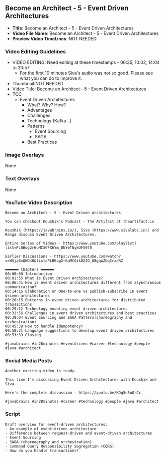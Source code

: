 ## Become an Architect - 5 - Event Driven Architectures

- **Title**: Become an Architect - 5 - Event Driven Architectures
- **Video File Name**: Become an Architect - 5 - Event Driven Architectures
- **Preview Video TimeLines**: NOT NEEDED

### Video Editing Guidelines

- VIDEO EDITING: Need editing at these timestamps - 06:35, 10:02, 14:04 to 20:57
	- For the first 10 minutes Siva's audio was not so good. Please see what you can do to improve it.
- Thumbnail:NOT NEEDED
- Video Title: Become an Architect - 5 - Event Driven Architectures
- TOC
	- Event Driven Architectures
		- What? Why? How?
		- Advantages
		- Challenges
		- Technology (Kafka ..)
		- Patterns
			- Event Sourcing
			- SAGA
		- Best Practices

### Image Overlays

None

### Text Overlays

None

### YouTube Video Description

```
Become an Architect - 5 - Event Driven Architectures

You can checkout Koushik's Podcast - The Artifact at theartifact.io

Koushik (https://javabrains.io/), Siva (https://www.sivalabs.in/) and Ranga discuss Event Driven Architectures.

Entire Series of Videos - https://www.youtube.com/playlist?list=PLBBog2r6uMCS0FX6Ym_8NYeTNykUF5970

Earlier Discussions - https://www.youtube.com/watch?v=WSjaBnOWQ40&list=PLBBog2r6uMCQik02JO_68gqwZbqCrxdRZ

▬▬▬▬▬▬ Chapters ▬▬▬▬▬▬ 
00:00:00 Introduction
00:01:55 What is Event Driven Architectures?
00:06:41 How is event driven architectures different from asynchronous communication?
00:14:16 Elaboration on One-to-one vs publish-subscribe in event driven architectures
00:20:15 Patterns in event driven architectures for distributed transactions
00:29:12 Technology enabling event driven architectures
00:32:56 Challenges in event driven architectures and best practices
00:39:04 Event Sourcing and SAGA Pattern(choreography and orchestration)
00:45:38 How to handle idempotency?
00:50:21 Language suggestions to develop event driven architectures
00:53:39 Closing

#javabrains #in28minutes #eventdriven #career #technology #people #java #architect
```

### Social Media Posts

```
Another exciting video is ready.

This time I'm discussing Event Driven Architectures with Koushik and Siva.

Here's the complete discussion - https://youtu.be/KDq5e5oQrCc

#javabrains #in28minutes #career #technology #people #java #architect
```

### Script

```
Draft overview for event-driven architectures:
- An example of event-driven architecture
- Difference between request-driven and event-driven architectures
- Event Sourcing
- SAGA (choreography and orchestration)
- Command Query Responsibility Segregation (CQRS)
- How do you handle transactions?
```